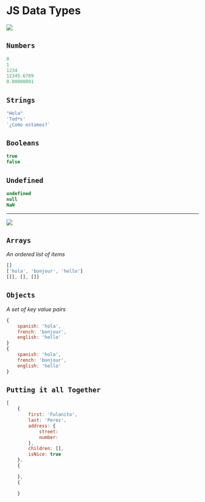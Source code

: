 # JS Data Types

![](https://dummyimage.com/600x400/eeccdd/ffffff.jpg&text=Primitives)

## `Numbers`

```js
0
1
1234
12345.6789
0.00000001
```


## `Strings`

```js
"Hola"
'Tod*s'
`¿Como estamos?`
```

## `Booleans`

```js
true
false
```

## `Undefined`

```js
undefined
null
NaN
```

***

![](https://dummyimage.com/600x400/eeccdd/ffffff.jpg&text=Arrays+and+Objects)

## `Arrays`

_An ordered list of items_

```js
[]
['hola', 'bonjour', 'hello']
[[], [], []]
```

## `Objects`

_A set of key value pairs_

```js
{
    spanish: 'hola',
    french: 'bonjour',
    english: 'hello'
}
{
    spanish: 'hola',
    french: 'bonjour',
    english: 'hello'
}
```

## `Putting it all Together`

```js
[
    {
        first: 'Fulanito',
        last: 'Perez',
        address: {
            street: 
            number: 
        },
        children: [],
        isNice: true
    },
    {

    },
    {

    }
```